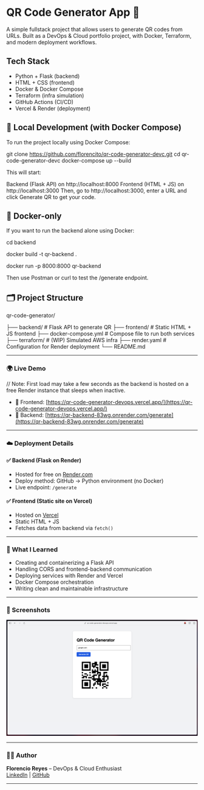 # QR Code Generator App 🧾

A simple fullstack project that allows users to generate QR codes from URLs. Built as a DevOps & Cloud portfolio project, with Docker, Terraform, and modern deployment workflows.

## Tech Stack
- Python + Flask (backend)
- HTML + CSS (frontend)
- Docker & Docker Compose
- Terraform (infra simulation)
- GitHub Actions (CI/CD)
- Vercel & Render (deployment)

## 🚀 Local Development (with Docker Compose)
To run the project locally using Docker Compose:

git clone https://github.com/florencito/qr-code-generator-devc.git
cd qr-code-generator-devc
docker-compose up --build

This will start:

Backend (Flask API) on http://localhost:8000
Frontend (HTML + JS) on http://localhost:3000
Then, go to http://localhost:3000, enter a URL and click Generate QR to get your code.

## 🐳 Docker-only
If you want to run the backend alone using Docker:

cd backend

docker build -t qr-backend .

docker run -p 8000:8000 qr-backend

Then use Postman or curl to test the /generate endpoint.

## 🗂️ Project Structure
qr-code-generator/

├── backend/  # Flask API to generate QR
├── frontend/  # Static HTML + JS frontend
├── docker-compose.yml  # Compose file to run both services
├── terraform/  # (WIP) Simulated AWS infra
├── render.yaml  # Configuration for Render deployment
└── README.md

---

### 🌍 Live Demo
// Note: First load may take a few seconds as the backend is hosted on a free Render instance that sleeps when inactive.

- 🔗 Frontend: [https://qr-code-generator-devops.vercel.app/](https://qr-code-generator-devops.vercel.app/)
- 🔗 Backend: [https://qr-backend-83wg.onrender.com/generate](https://qr-backend-83wg.onrender.com/generate)

---

### ☁️ Deployment Details

#### ✅ Backend (Flask on Render)
- Hosted for free on [Render.com](https://render.com)
- Deploy method: GitHub → Python environment (no Docker)
- Live endpoint: `/generate`

#### ✅ Frontend (Static site on Vercel)
- Hosted on [Vercel](https://vercel.com)
- Static HTML + JS
- Fetches data from backend via `fetch()`

---

### 🧠 What I Learned

- Creating and containerizing a Flask API
- Handling CORS and frontend-backend communication
- Deploying services with Render and Vercel
- Docker Compose orchestration
- Writing clean and maintainable infrastructure

---

### 📸 Screenshots

![Preview](./preview.png) <!-- agrega una captura de tu app funcionando -->

---

### 👨‍💻 Author

**Florencio Reyes** – DevOps & Cloud Enthusiast  
[LinkedIn](https://www.linkedin.com/in/florencio-reyes/) | [GitHub](https://github.com/florencito)

---
